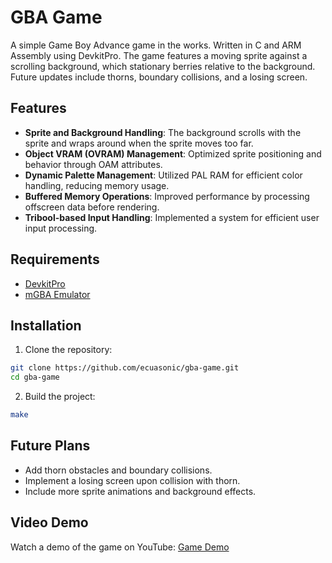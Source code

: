# GBA Game

A simple Game Boy Advance game in the works. Written in C and ARM Assembly using DevkitPro. The game features a moving sprite against a scrolling background, which stationary berries relative to the background. Future updates include thorns, boundary collisions, and a losing screen.

## Features

- **Sprite and Background Handling**: The background scrolls with the sprite and wraps around when the sprite moves too far.
- **Object VRAM (OVRAM) Management**: Optimized sprite positioning and behavior through OAM attributes.
- **Dynamic Palette Management**: Utilized PAL RAM for efficient color handling, reducing memory usage.
- **Buffered Memory Operations**: Improved performance by processing offscreen data before rendering.
- **Tribool-based Input Handling**: Implemented a system for efficient user input processing.

## Requirements

- [DevkitPro](https://devkitpro.org/)
- [mGBA Emulator](https://mgba.io/)

## Installation

1. Clone the repository:
```bash
git clone https://github.com/ecuasonic/gba-game.git
cd gba-game
```
2. Build the project:
```bash
make
```

## Future Plans

- Add thorn obstacles and boundary collisions.
- Implement a losing screen upon collision with thorn.
- Include more sprite animations and background effects.

## Video Demo

Watch a demo of the game on YouTube: [Game Demo](https://youtu.be/jC4p3z7YD6o)
